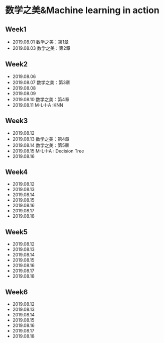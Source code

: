 # 数学之美&Machine learning in action


## Week1

- 2019.08.01 数学之美：第1章
- 2019.08.03 数学之美：第2章

## Week2

- 2019.08.06 
- 2019.08.07 数学之美：第3章
- 2019.08.08 
- 2019.08.09 
- 2019.08.10 数学之美：第4章
- 2019.08.11 M-L-I-A :KNN

## Week3

- 2019.08.12
- 2019.08.13 数学之美：第4章
- 2019.08.14 数学之美：第5章
- 2019.08.15 M-L-I-A : Decision Tree
- 2019.08.16

## Week4

- 2019.08.12
- 2019.08.13 
- 2019.08.14 
- 2019.08.15 
- 2019.08.16
- 2019.08.17
- 2019.08.18

## Week5

- 2019.08.12
- 2019.08.13 
- 2019.08.14 
- 2019.08.15 
- 2019.08.16
- 2019.08.17
- 2019.08.18

## Week6

- 2019.08.12
- 2019.08.13 
- 2019.08.14 
- 2019.08.15 
- 2019.08.16
- 2019.08.17
- 2019.08.18